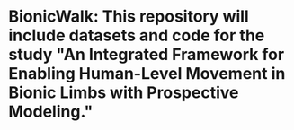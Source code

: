 # BionicWalk: This repository will include datasets and code for the study "An Integrated Framework for Enabling Human-Level Movement in Bionic Limbs with Prospective Modeling."
 
